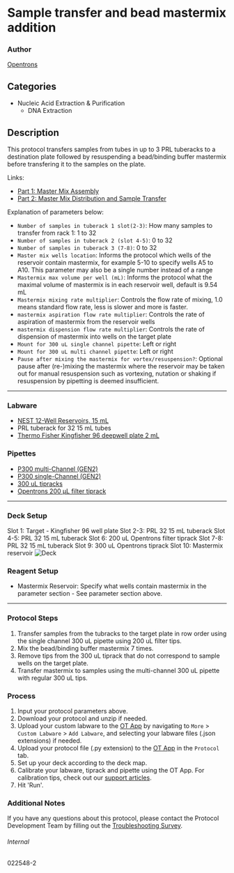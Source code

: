 # Sample transfer and bead mastermix addition

### Author
[Opentrons](https://opentrons.com/)

## Categories
* Nucleic Acid Extraction & Purification
	* DNA Extraction

## Description
This protocol transfers samples from tubes in up to 3 PRL tuberacks to a destination plate followed by resuspending a bead/binding buffer mastermix before transfering it to the samples on the plate.

Links:
* [Part 1: Master Mix Assembly](./022548)
* [Part 2: Master Mix Distribution and Sample Transfer](./022548-2)


Explanation of parameters below:
* `Number of samples in tuberack 1 slot(2-3)`: How many samples to transfer from rack 1: 1 to 32
* `Number of samples in tuberack 2 (slot 4-5)`: 0 to 32
* `Number of samples in tuberack 3 (7-8)`: 0 to 32
* `Master mix wells location`: Informs the protocol which wells of the reservoir contain mastermix, for example 5-10 to specify wells A5 to A10. This parameter may also be a single number instead of a range
* `Mastermix max volume per well (mL)`: Informs the protocol what the maximal volume of mastermix is in each reservoir well, default is 9.54 mL
* `Mastermix mixing rate multiplier`: Controls the flow rate of mixing, 1.0 means standard flow rate, less is slower and more is faster.
* `mastermix aspiration flow rate multiplier`: Controls the rate of aspiration of mastermix from the reservoir wells
* `mastermix dispension flow rate multiplier`: Controls the rate of dispension of mastermix into wells on the target plate
* `Mount for 300 uL single channel pipette`: Left or right
* `Mount for 300 uL multi channel pipette`: Left or right
* `Pause after mixing the mastermix for vortex/resuspension?`: Optional pause after (re-)mixing the mastermix where the reservoir may be taken out for manual resuspension such as vortexing, nutation or shaking if resuspension by pipetting is deemed insufficient.

---

### Labware
* [NEST 12-Well Reservoirs, 15 mL](https://shop.opentrons.com/nest-12-well-reservoirs-15-ml/)
* PRL tuberack for 32 15 mL tubes
* [Thermo Fisher Kingfisher 96 deepwell plate 2 mL](https://www.thermofisher.com/order/catalog/product/A43075)


### Pipettes
* [P300 multi-Channel (GEN2)](https://shop.opentrons.com/8-channel-electronic-pipette/)
* [P300 single-Channel (GEN2)](https://shop.opentrons.com/single-channel-electronic-pipette-p20/)
* [300 uL tipracks](https://shop.opentrons.com/opentrons-300ul-tips-1000-refills/)
* [Opentrons 200 µL filter tiprack](https://shop.opentrons.com/opentrons-200ul-filter-tips/)

---

### Deck Setup
Slot 1: Target - Kingfisher 96 well plate
Slot 2-3: PRL 32 15 mL tuberack
Slot 4-5: PRL 32 15 mL tuberack
Slot 6: 200 uL Opentrons filter tiprack
Slot 7-8: PRL 32 15 mL tuberack
Slot 9: 300 uL Opentrons tiprack
Slot 10: Mastermix reservoir
![Deck](https://opentrons-protocol-library-website.s3.amazonaws.com/custom-README-images/022548/2/deck.jpg)

### Reagent Setup
* Mastermix Reservoir: Specify what wells contain mastermix in the parameter section - See parameter section above.

---

### Protocol Steps
1. Transfer samples from the tubracks to the target plate in row order using the single channel 300 uL pipette using 200 uL filter tips.
2. Mix the bead/binding buffer mastermix 7 times.
3. Remove tips from the 300 uL tiprack that do not correspond to sample wells on the target plate.
3. Transfer mastermix to samples using the multi-channel 300 uL pipette with regular 300 uL tips.

### Process
1. Input your protocol parameters above.
2. Download your protocol and unzip if needed.
3. Upload your custom labware to the [OT App](https://opentrons.com/ot-app) by navigating to `More` > `Custom Labware` > `Add Labware`, and selecting your labware files (.json extensions) if needed.
4. Upload your protocol file (.py extension) to the [OT App](https://opentrons.com/ot-app) in the `Protocol` tab.
5. Set up your deck according to the deck map.
6. Calibrate your labware, tiprack and pipette using the OT App. For calibration tips, check out our [support articles](https://support.opentrons.com/en/collections/1559720-guide-for-getting-started-with-the-ot-2).
7. Hit 'Run'.

### Additional Notes
If you have any questions about this protocol, please contact the Protocol Development Team by filling out the [Troubleshooting Survey](https://protocol-troubleshooting.paperform.co/).

###### Internal
022548-2
